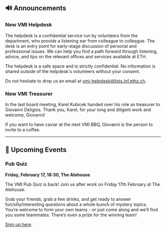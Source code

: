 ## 🔊 Announcements

### New VMI Helpdesk

The helpdesk is a confidential service run by volunteers from the department, who provide a listening ear from colleague to colleague.
The desk is an entry point for early-stage discussion of personal and professional issues.
We can help you find a path forward through listening, advice, and tips on the relevant offices and services available at ETH.

The helpdesk is a safe space and is strictly confidential.
No information is shared outside of the helpdesk's volunteers without your consent.

Do not hesitate to drop us an email at [vmi-helpdesk@lists.inf.ethz.ch](mailto:vmi-helpdesk@lists.inf.ethz.ch).

### New VMI Treasurer

In the last board meeting, Karel Kubicek handed over his role as treasurer to Giovanni Deligios.
Thank you, Karel, for your long and diligent work and welcome, Giovanni!

If you want to have caviar at the next VMI BBQ, Giovanni is the person to invite to a coffee.

<hr>

## 📅 Upcoming Events

### Pub Quiz

**Friday, February 17, 18:30, The Alehouse**

The VMI Pub Quiz is back! Join us after work on Friday 17th February at The Alehouse. 

Grab your friends, grab a few drinks, and get ready to answer fun/silly/interesting questions about a whole bunch of mystery topics. You’re welcome to form your own teams - or just come along and we’ll find you some teammates. There’s even a prize for the winning team! 

[Sign up here](https://forms.gle/tvaqqpJVTyAq71Jb9).
